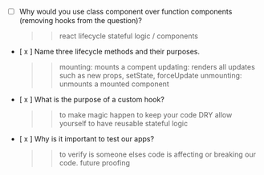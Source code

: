 - [ ] Why would you use class component over function components (removing hooks from the question)?
    >> react lifecycle
    >> stateful logic / components

- [ x ] Name three lifecycle methods and their purposes.
    >> mounting: mounts a compent
    >> updating: renders all updates such as new props, setState, forceUpdate
    >> unmounting: unmounts a mounted component

- [ x ] What is the purpose of a custom hook?
    >> to make magic happen
    >> to keep your code DRY 
    >> allow yourself to have reusable stateful logic

- [ x ] Why is it important to test our apps?
    >> to verify is someone elses code is affecting or breaking our code.
    >> future proofing